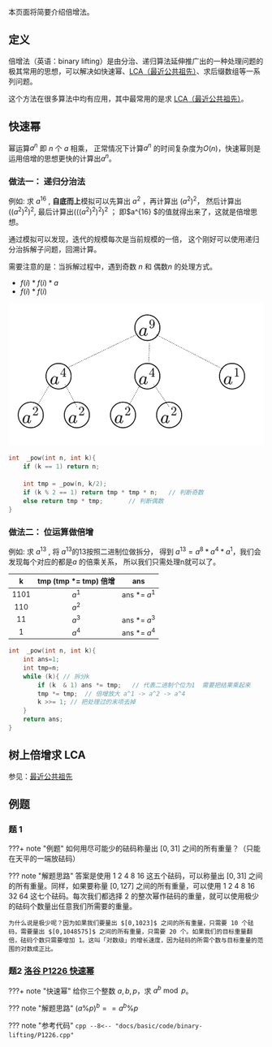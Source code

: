 本页面将简要介绍倍增法。

## 定义

倍增法（英语：binary lifting）是由分治、递归算法延伸推广出的一种处理问题的极其常用的思想，可以解决如快速幂、[LCA（最近公共祖先）](../graph/lca.md)、求后缀数组等一系列问题。

这个方法在很多算法中均有应用，其中最常用的是求 [LCA（最近公共祖先）](../graph/lca.md)。





## 快速幂

幂运算$a^n$ 即 $n$ 个 $a$ 相乘， 正常情况下计算$a^n$ 的时间复杂度为$O(n)$，快速幂则是运用倍增的思想更快的计算出$a^n$。

### 做法一： 递归分治法

例如: 求  $a^{16}$ ,  **自底而上**模拟可以先算出 $a^2$ ，再计算出 $(a^2)^2$， 然后计算出 $((a^2)^2)^2$,  最后计算出$(((a^2)^2)^2)^2$ ； 即$a^{16} $的值就得出来了，这就是倍增思想。

通过模拟可以发现，迭代的规模每次是当前规模的一倍， 这个刚好可以使用递归分治拆解子问题，回溯计算。

需要注意的是：当拆解过程中，遇到奇数 $n$  和 偶数$n$ 的处理方式。

- $f(i) * f(i) * a$
- $f(i) * f(i)$

![](images/binary-lifting_1.png)

```cpp
int  _pow(int n, int k){
	if (k == 1) return n;   
	
	int tmp = _pow(n, k/2); 
	if (k % 2 == 1) return tmp * tmp * n;   // 判断奇数
	else return tmp * tmp;       // 判断偶数
}
```



### 做法二： 位运算做倍增

例如: 求  $a^{13}$ ,    将 $a^{13}$的13按照二进制位做拆分， 得到 $a^{13} = a^8 * a^4 * a^1$，我们会发现每个对应的都是$a$​ 的倍乘关系， 所以我们只需处理n就可以了。



| k       | tmp  (tmp *= tmp) 倍增 |    ans        |
| :------: | :--------------:|:-------------:|
| 1101 | $a^1$ | ans *= $a^1$ |
| 110 | $a^2$ |							|
| 11 | $a^3$ | ans *= $a^3$ |
| 1 | $a^4$ | ans *= $a^4$ |


```cpp
int  _pow(int n, int k){
	int ans=1;
	int tmp=n;
	while (k){ // 拆分k
		if (k  & 1) ans *= tmp;   // 代表二进制个位为1  需要把结果乘起来
		tmp *= tmp;  // 倍增放大 a^1 -> a^2 -> a^4    
 		k >>= 1; // 把处理过的末项去掉
	}
	return ans;
}
```



## 树上倍增求 LCA

参见：[最近公共祖先](../graph/lca.md)





## 例题

### 题 1

???+ note "例题"
    如何用尽可能少的砝码称量出 $[0,31]$ 之间的所有重量？（只能在天平的一端放砝码）

??? note "解题思路"
    答案是使用 1 2 4 8 16 这五个砝码，可以称量出 $[0,31]$ 之间的所有重量。同样，如果要称量 $[0,127]$ 之间的所有重量，可以使用 1 2 4 8 16 32 64 这七个砝码。每次我们都选择 2 的整次幂作砝码的重量，就可以使用极少的砝码个数量出任意我们所需要的重量。
    
    为什么说是极少呢？因为如果我们要量出 $[0,1023]$ 之间的所有重量，只需要 10 个砝码，需要量出 $[0,1048575]$ 之间的所有重量，只需要 20 个。如果我们的目标重量翻倍，砝码个数只需要增加 1。这叫「对数级」的增长速度，因为砝码的所需个数与目标重量的范围的对数成正比。


### 题2 [洛谷 P1226 快速幂](https://www.luogu.com.cn/problem/P1226) 
???+ note "快速幂"
    给你三个整数 $a,b,p$，求 $a^b \bmod p$。

??? note "解题思路"
    $(a  \%  p)^b == a^b \% p$

??? note "参考代码"
    ```cpp
    --8<-- "docs/basic/code/binary-lifting/P1226.cpp"
    ```
